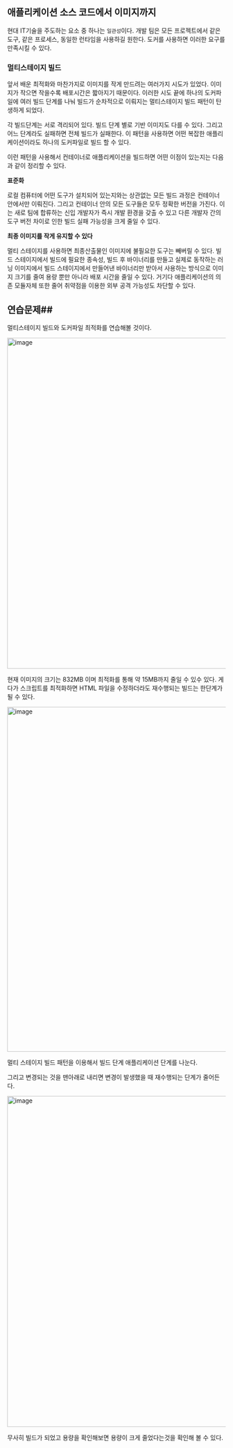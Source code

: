## 애플리케이션 소스 코드에서 이미지까지

현대 IT기술을 주도하는 요소 중 하나는 `일관성`이다. 개발 팀은 모든 프로젝트에서 같은 도구, 같은 프로세스, 동일한 런타임을 사용하길 원한다. 도커를 사용하면 이러한 요구를 만족시킬 수 있다.

### 멀티스테이지 빌드

앞서 배운 최적화와 마찬가지로 이미지를 작게 만드려는 여러가지 시도가 있었다. 이미지가 작으면 작을수록 배포시간은 짧아지기 때문이다. 이러한 시도 끝에 하나의 도커파일에 여러 빌드 단계를 나눠 빌드가 순차적으로 이뤄지는 멀티스테이지 빌드 패턴이 탄생하게 되었다.

각 빌드단계는 서로 격리되어 있다. 빌드 단계 별로 기반 이미지도 다를 수 있다. 그리고 어느 단계라도 실패하면 전체 빌드가 실패한다. 이 패턴을 사용하면 어떤 복잡한 애플리케이션이라도 하나의 도커파일로 빌드 할 수 있다. 

이런 패턴을 사용해서 컨테이너로 애플리케이션을 빌드하면 어떤 이점이 있는지는 다음과 같이 정리할 수 있다.

**표준화**

로컬 컴퓨터에 어떤 도구가 설치되어 있는지와는 상관없는 모든 빌드 과정은 컨테이너 안에서만 이뤄진다. 그리고 컨테이너 안의 모든 도구들은 모두 정확한 버전을 가진다. 이는 새로 팀에 합류하는 신입 개발자가 즉시 개발 환경을 갖출 수 있고 다른 개발자 간의 도구 버전 차이로 인한 빌드 실패 가능성을 크게 줄일 수 있다.

**최종 이미지를 작게 유지할 수 있다**

멀티 스테이지를 사용하면 최종산출물인 이미지에 불필요한 도구는 빼버릴 수 있다. 빌드 스테이지에서 빌드에 필요한 종속성, 빌드 후 바이너리를 만들고 실제로 동작하는 러닝 이미지에서 빌드 스테이지에서 만들어낸 바이너리만 받아서 사용하는 방식으로 이미지 크기를 줄여 용량 뿐만 아니라 배포 시간을 줄일 수 있다. 거기다 애플리케이션의 의존 모듈자체 또한 줄어 취약점을 이용한 외부 공격 가능성도 차단할 수 있다.

## 연습문제##

멀티스테이지 빌드와 도커파일 최적화를 연습해볼 것이다.

<img width="762" alt="image" src="https://user-images.githubusercontent.com/51963264/193098485-b779d04b-72d4-4ba8-9b6a-25c62a7b8a1d.png">

현재 이미지의 크기는 832MB 이며 최적화를 통해 약 15MB까지 줄일 수 있수 있다. 게다가 스크립트를 최적화하면 HTML 파일을 수정하더라도 재수행되는 빌드는 한단계가 될 수 있다.

<img width="794" alt="image" src="https://user-images.githubusercontent.com/51963264/193105761-68d92c15-16f3-4670-a6ee-eeaed82e8682.png">


멀티 스테이지 빌드 패턴을 이용해서 빌드 단계 애플리케이션 단계를 나눈다.

그리고 변경되는 것을 맨아래로 내리면 변경이 발생했을 때 재수행되는 단계가 줄어든다.

<img width="762" alt="image" src="https://user-images.githubusercontent.com/51963264/193107038-d0e3554f-df59-4af5-bfae-144b5dd5cd9c.png">

무사히 빌드가 되었고 용량을 확인해보면 용량이 크게 줄었다는것을 확인해 볼 수 있다.